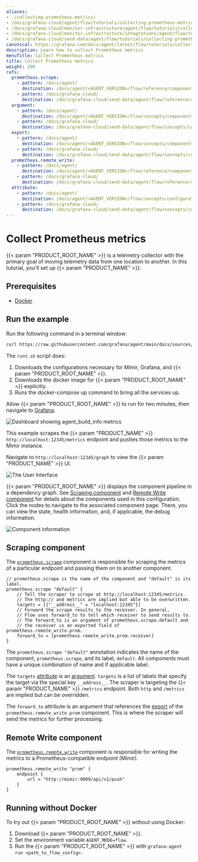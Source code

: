 ```yaml
---
aliases:
- ./collecting-prometheus-metrics/
- /docs/grafana-cloud/agent/flow/tutorials/collecting-prometheus-metrics/
- /docs/grafana-cloud/monitor-infrastructure/agent/flow/tutorials/collecting-prometheus-metrics/
- /docs/grafana-cloud/monitor-infrastructure/integrations/agent/flow/tutorials/collecting-prometheus-metrics/
- /docs/grafana-cloud/send-data/agent/flow/tutorials/collecting-prometheus-metrics/
canonical: https://grafana.com/docs/agent/latest/flow/tutorials/collecting-prometheus-metrics/
description: Learn how to collect Prometheus metrics
menuTitle: Collect Prometheus metrics
title: Collect Prometheus metrics
weight: 200
refs:
  prometheus.scrape:
    - pattern: /docs/agent/
      destination: /docs/agent/<AGENT_VERSION>/flow/reference/components/prometheus.scrape/
    - pattern: /docs/grafana-cloud/
      destination: /docs/grafana-cloud/send-data/agent/flow/reference/components/prometheus.scrape/
  argument:
    - pattern: /docs/agent/
      destination: /docs/agent/<AGENT_VERSION>/flow/concepts/components/
    - pattern: /docs/grafana-cloud/
      destination: /docs/grafana-cloud/send-data/agent/flow/concepts/components/
  export:
    - pattern: /docs/agent/
      destination: /docs/agent/<AGENT_VERSION>/flow/concepts/components/
    - pattern: /docs/grafana-cloud/
      destination: /docs/grafana-cloud/send-data/agent/flow/concepts/components/
  prometheus.remote_write:
    - pattern: /docs/agent/
      destination: /docs/agent/<AGENT_VERSION>/flow/reference/components/prometheus.remote_write/
    - pattern: /docs/grafana-cloud/
      destination: /docs/grafana-cloud/send-data/agent/flow/reference/components/prometheus.remote_write/
  attribute:
    - pattern: /docs/agent/
      destination: /docs/agent/<AGENT_VERSION>/flow/concepts/configuration_language/#attributes
    - pattern: /docs/grafana-cloud/
      destination: /docs/grafana-cloud/send-data/agent/flow/concepts/configuration_language/#attributes
---
```


# Collect Prometheus metrics

{{< param "PRODUCT_ROOT_NAME" >}} is a telemetry collector with the primary goal of moving telemetry data from one location to another. In this tutorial, you'll set up {{< param "PRODUCT_NAME" >}}.

## Prerequisites

* [Docker][]

## Run the example

Run the following command in a terminal window:

```bash
curl https://raw.githubusercontent.com/grafana/agent/main/docs/sources/flow/tutorials/assets/runt.sh -O && bash ./runt.sh agent.river
```

The `runt.sh` script does:

1. Downloads the configurations necessary for Mimir, Grafana, and {{< param "PRODUCT_ROOT_NAME" >}}.
2. Downloads the docker image for {{< param "PRODUCT_ROOT_NAME" >}} explicitly.
3. Runs the docker-compose up command to bring all the services up.

Allow {{< param "PRODUCT_ROOT_NAME" >}} to run for two minutes, then navigate to [Grafana][].

![Dashboard showing agent_build_info metrics](/media/docs/agent/screenshot-grafana-agent-collect-metrics-build-info.png)

This example scrapes the {{< param "PRODUCT_NAME" >}} `http://localhost:12345/metrics` endpoint and pushes those metrics to the Mimir instance.

Navigate to `http://localhost:12345/graph` to view the {{< param "PRODUCT_NAME" >}} UI.

![The User Interface](/media/docs/agent/screenshot-grafana-agent-collect-metrics-graph.png)

{{< param "PRODUCT_ROOT_NAME" >}} displays the component pipeline in a dependency graph. See [Scraping component](#scraping-component) and [Remote Write component](#remote-write-component) for details about the components used in this configuration.
Click the nodes to navigate to the associated component page. There, you can view the state, health information, and, if applicable, the debug information.

![Component information](/media/docs/agent/screenshot-grafana-agent-collect-metrics-comp-info.png)

## Scraping component

The [`prometheus.scrape`](ref:prometheus.scrape) component is responsible for scraping the metrics of a particular endpoint and passing them on to another component.

```river
// prometheus.scrape is the name of the component and "default" is its label.
prometheus.scrape "default" {
    // Tell the scraper to scrape at http://localhost:12345/metrics.
    // The http:// and metrics are implied but able to be overwritten.
    targets = [{"__address__" = "localhost:12345"}]
    // Forward the scrape results to the receiver. In general,
    // Flow uses forward_to to tell which receiver to send results to.
    // The forward_to is an argument of prometheus.scrape.default and
    // the receiver is an exported field of prometheus.remote_write.prom.
    forward_to = [prometheus.remote_write.prom.receiver]
}
```

The `prometheus.scrape "default"` annotation indicates the name of the component, `prometheus.scrape`, and its label, `default`. All components must have a unique combination of name and if applicable label.

The `targets` [attribute](ref:attribute) is an [argument](ref:argument). `targets` is a list of labels that specify the target via the special key `__address__`. The scraper is targeting the {{< param "PRODUCT_NAME" >}} `/metrics` endpoint. Both `http` and `/metrics` are implied but can be overridden.

The `forward_to` attribute is an argument that references the [export](ref:export) of the `prometheus.remote_write.prom` component. This is where the scraper will send the metrics for further processing.

## Remote Write component

The [`prometheus.remote_write`](ref:prometheus.remote_write) component is responsible for writing the metrics to a Prometheus-compatible endpoint (Mimir).

```river
prometheus.remote_write "prom" {
    endpoint {
        url = "http://mimir:9009/api/v1/push"
    }
}
```

## Running without Docker

To try out {{< param "PRODUCT_ROOT_NAME" >}} without using Docker:
1. Download {{< param "PRODUCT_ROOT_NAME" >}}.
1. Set the environment variable `AGENT_MODE=flow`.
1. Run the {{< param "PRODUCT_ROOT_NAME" >}} with `grafana-agent run <path_to_flow_config>`.


[Docker]: https://www.docker.com/products/docker-desktop
[Grafana]: http://localhost:3000/explore?orgId=1&left=%5B%22now-1h%22,%22now%22,%22Mimir%22,%7B%22refId%22:%22A%22,%22instant%22:true,%22range%22:true,%22exemplar%22:true,%22expr%22:%22agent_build_info%7B%7D%22%7D%5D

